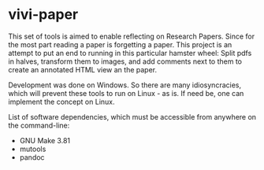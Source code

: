 # vivi-paper

This set of tools is aimed to enable reflecting on Research Papers. Since for the most part reading a paper is forgetting a paper. This project is an attempt to put an end to running in this particular hamster wheel: Split pdfs in halves, transform them to images, and add comments next to them to create an annotated HTML view an the paper.

Development was done on Windows. So there are many idiosyncracies, which will prevent these tools to run on Linux - as is. If need be, one can implement the concept on Linux.

List of software dependencies, which must be accessible from anywhere on the command-line:
- GNU Make 3.81
- mutools
- pandoc

